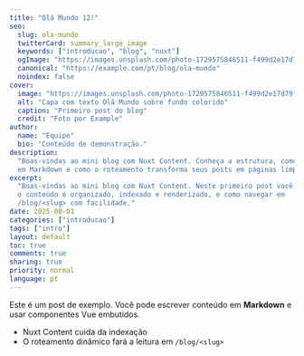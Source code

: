```yaml
---
title: "Olá Mundo 12!"
seo:
  slug: ola-mundo
  twitterCard: summary_large_image
  keywords: ["introducao", "blog", "nuxt"]
  ogImage: "https://images.unsplash.com/photo-1729575846511-f499d2e17d79?fm=jpg&q=60&w=3000&ixlib=rb-4.1.0&ixid=M3wxMjA3fDB8MHxzZWFyY2h8Mnx8YmFzaWMlMjBiYWNrZ3JvdW5kfGVufDB8fDB8fHww"
  canonical: "https://example.com/pt/blog/ola-mundo"
  noindex: false
cover:
  image: "https://images.unsplash.com/photo-1729575846511-f499d2e17d79?fm=jpg&q=60&w=3000&ixlib=rb-4.1.0&ixid=M3wxMjA3fDB8MHxzZWFyY2h8Mnx8YmFzaWMlMjBiYWNrZ3JvdW5kfGVufDB8fDB8fHww"
  alt: "Capa com texto Olá Mundo sobre fundo colorido"
  caption: "Primeiro post do blog"
  credit: "Foto por Example"
author:
  name: "Equipe"
  bio: "Conteúdo de demonstração."
description:
  "Boas-vindas ao mini blog com Nuxt Content. Conheça a estrutura, como escrever
  em Markdown e como o roteamento transforma seus posts em páginas limpas."
excerpt:
  "Boas-vindas ao mini blog com Nuxt Content. Neste primeiro post você verá como
  o conteúdo é organizado, indexado e renderizado, e como navegar em
  /blog/<slug> com facilidade."
date: 2025-08-01
categories: ["introducao"]
tags: ["intro"]
layout: default
toc: true
comments: true
sharing: true
priority: normal
language: pt
---
```


Este é um post de exemplo. Você pode escrever conteúdo em **Markdown** e usar
componentes Vue embutidos.

- Nuxt Content cuida da indexação
- O roteamento dinâmico fará a leitura em `/blog/<slug>`
